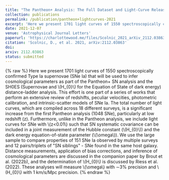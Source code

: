 ```yaml
---
title: "The Pantheon+ Analysis: The Full Dataset and Light-Curve Release"
collection: publications
permalink: /publication/pantheon+lightcurves-2021
excerpt: 'Here we present 1701 light curves of 1550 spectroscopically confirmed Type Ia supernovae (SNe Ia) that will be used to infer cosmological parameters as part of the Pantheon+ SN analysis and the SH0ES (Supernovae and H0 for the Equation of State of dark energy) distance-ladder analysis.'
date: 2021-12-07
venue: 'Astrophysical Journal Letters'
paperurl: 'https://charlottewood.me/files/Scolnic_2021_arXiv_2112.03863-pantheon+.pdf'
citation: 'Scolnic, D., et al. 2021, arXiv:2112.03863'
doi: 
arxiv: 2112.03863
status: submitted
---
```

{% raw %}
Here we present 1701 light curves of 1550 spectroscopically confirmed Type Ia supernovae (SNe Ia) that will be used to infer cosmological parameters as part of the Pantheon+ SN analysis and the SH0ES (Supernovae and \\(H_{0}\\) for the Equation of State of dark energy) distance-ladder analysis. This effort is one part of a series of works that perform an extensive review of redshifts, peculiar velocities, photometric calibration, and intrinsic-scatter models of SNe Ia. The total number of light curves, which are compiled across 18 different surveys, is a significant increase from the first Pantheon analysis (1048 SNe), particularly at low redshift (z). Furthermore, unlike in the Pantheon analysis, we include light curves for SNe with  \\(z<0.01\\) such that SN systematic covariance can be included in a joint measurement of the Hubble constant (\\(H_{0}\\)) and the dark energy equation-of-state parameter (\\(\\omega\\)). We use the large sample to compare properties of 151 SNe Ia observed by multiple surveys and 12 pairs/triplets of "SN siblings" - SNe found in the same host galaxy. Distance measurements, application of bias corrections, and inference of cosmological parameters are discussed in the companion paper by Brout et al. (2022b), and the determination of \\(H_{0}\\) is discussed by Riess et al. (2022). These analyses will measure \\(\\omega\\) with ∼3%  precision and \\(H_{0}\\) with 1 km/s/Mpc precision.
{% endraw %}